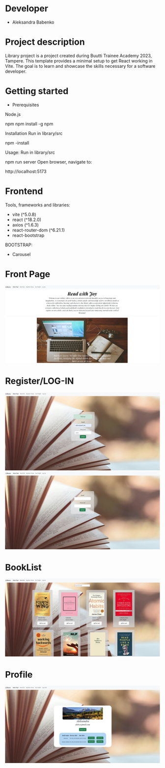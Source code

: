 # Developer
 - Aleksandra Babenko

# Project description
Library project is a project created during Buutti Trainee Academy 2023, Tampere.
This template provides a minimal setup to get React working in Vite.
The goal is to learn and showcase the skills necessary for a software developer.

# Getting started
- Prerequisites

Node.js

npm npm install -g npm

Installation
Run in library/src

npm -install

Usage: 
Run in library/src

npm run server
Open browser, navigate to:

http://localhost:5173


# Frontend

Tools, frameworks and libraries:
- vite (^5.0.8)
- react (^18.2.0)
- axios (^1.6.3)
- react-router-dom (^6.21.1)
- react-bootstrap

BOOTSTRAP:
- Carousel

# Front Page

<img src="src/images/Screenshot 2024-02-29 at 14.21.03.png">

# Register/LOG-IN

<img src="src/images/Screenshot 2024-02-29 at 14.21.52.png">
<img src="src/images/Screenshot 2024-02-29 at 14.21.29.png">

# BookList

<img src="src/images/Screenshot 2024-02-29 at 14.21.13.png">

# Profile

<img src="src/images/Screenshot 2024-02-29 at 14.29.50.png">

